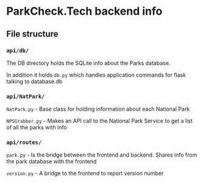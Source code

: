 # ParkCheck.Tech backend info

## File structure

### `api/db/`
The DB directory holds the SQLite info about the Parks database.

In addition it holds `db.py` which handles application commands for flask talking to database.db

### `api/NatPark/`

`NatPark.py`  - Base class for holding information about each National Park

`NPSGrabber.py` - Makes an API call to the National Park Service to get a list of all the parks with info

### `api/routes/`

`park.py` - Is the bridge between the frontend and backend. Shares info from the park database with the frontend

`version.py` - A bridge to the frontend to report version number


